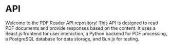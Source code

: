 # API

Welcome to the PDF Reader API repository! This API is designed to read PDF documents and provide responses based on the content. It uses a React.js frontend for user interaction, a Python backend for PDF processing, a PostgreSQL database for data storage, and Bun.js for testing.
